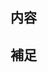 <!-- I want to review in Japanese. -->

## 内容

## 補足

<!-- for GitHub Copilot review rule -->
<!--
レビューする際には、以下のprefix(接頭辞)をつけてください。
[must]  
[imo] (in my opinion)  
[nits](nitpick) 
[ask]  
[fyi]
-->
<!-- for GitHub Copilot review rule -->

<!-- for GitHub Copilot review rule -->
<!--
指摘をする際は、ファイル名のみではなく、必ずパスを含めたファイル名で表記してください。
例：src/components/index.rb
index.rbのようなファイル名だけでの表記は避けてください。
-->
<!-- for GitHub Copilot review  rule-->

<!-- I want to review in Japanese. -->
